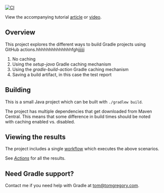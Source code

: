 [![CI](https://github.com/tkgregory/gradle-github-actions-example/actions/workflows/gradle.yml/badge.svg)](https://github.com/tkgregory/gradle-github-actions-example/actions/workflows/gradle.yml)

View the accompanying tutorial [article](https://tomgregory.com/build-gradle-projects-with-github-actions) or [video](https://youtu.be/a7T2MU2l-es).

## Overview

This project explores the different ways to build Gradle projects using GitHub actions.hhhhhhhhhhhhhhfghjjjjjj

1. No caching
2. Using the *setup-java* Gradle caching mechanism
3. Using the *gradle-build-action* Gradle caching mechanism
4. Saving a build artifact, in this case the test report

## Building

This is a small Java project which can be built with `./gradlew build`.

The project has multiple dependencies that get downloaded from Maven Central. This means that some difference in build times should be noted with caching
enabled vs. disabled.

## Viewing the results

The project includes a single [workflow](/.github/workflows/gradle.yml) which executes the above scenarios. 

See *[Actions](https://github.com/tkgregory/gradle-github-actions-example/actions)* for all the results.

## Need Gradle support?
Contact me if you need help with Gradle at [tom@tomgregory.com](mailto:tom@tomgregory.com).
